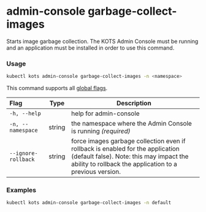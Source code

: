 # admin-console garbage-collect-images

Starts image garbage collection.
The KOTS Admin Console must be running and an application must be installed in order to use this command.

### Usage
```bash
kubectl kots admin-console garbage-collect-images -n <namespace>
```

This command supports all [global flags](kots-cli-global-flags).

| Flag                | Type   | Description                                                                                                                                                                           |
|:--------------------|--------|---------------------------------------------------------------------------------------------------------------------------------------------------------------------------------------|
| `-h, --help`        |        | help for admin-console                                                                                                                                                                |
| `-n, --namespace`   | string | the namespace where the Admin Console is running _(required)_                                                                                                                         |
| `--ignore-rollback` | string | force images garbage collection even if rollback is enabled for the application (default false). Note: this may impact the ability to rollback the application to a previous version. |

### Examples
```bash
kubectl kots admin-console garbage-collect-images -n default
```
